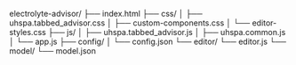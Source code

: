 electrolyte-advisor/
├── index.html
├── css/
│   ├── uhspa.tabbed_advisor.css
│   ├── custom-components.css
│   └── editor-styles.css
├── js/
│   ├── uhspa.tabbed_advisor.js
│   ├── uhspa.common.js
│   └── app.js
├── config/
│   └── config.json
└── editor/
    └── editor.js
└── model/
    └── model.json
